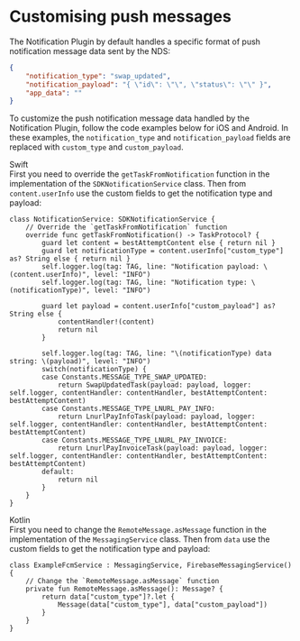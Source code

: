 # Customising push messages

The Notification Plugin by default handles a specific format of push notification message data sent by the NDS:
```json
{
    "notification_type": "swap_updated",
    "notification_payload": "{ \"id\": \"\", \"status\": \"\" }",
    "app_data": ""
}
```

To customize the push notification message data handled by the Notification Plugin, follow the code examples below for iOS and Android. In these examples, the `notification_type` and `notification_payload` fields are replaced with `custom_type` and `custom_payload`.

<custom-tabs category="lang">
<div slot="title">Swift</div>
<section>
First you need to override the <code>getTaskFromNotification</code> function in the implementation of the <code>SDKNotificationService</code> class. Then from <code>content.userInfo</code> use the custom fields to get the notification type and payload:

```swift,ignore
class NotificationService: SDKNotificationService {
    // Override the `getTaskFromNotification` function 
    override func getTaskFromNotification() -> TaskProtocol? {
        guard let content = bestAttemptContent else { return nil }
        guard let notificationType = content.userInfo["custom_type"] as? String else { return nil }
        self.logger.log(tag: TAG, line: "Notification payload: \(content.userInfo)", level: "INFO")
        self.logger.log(tag: TAG, line: "Notification type: \(notificationType)", level: "INFO")
        
        guard let payload = content.userInfo["custom_payload"] as? String else {
            contentHandler!(content)
            return nil
        }
        
        self.logger.log(tag: TAG, line: "\(notificationType) data string: \(payload)", level: "INFO")
        switch(notificationType) {
        case Constants.MESSAGE_TYPE_SWAP_UPDATED:
            return SwapUpdatedTask(payload: payload, logger: self.logger, contentHandler: contentHandler, bestAttemptContent: bestAttemptContent)
        case Constants.MESSAGE_TYPE_LNURL_PAY_INFO:
            return LnurlPayInfoTask(payload: payload, logger: self.logger, contentHandler: contentHandler, bestAttemptContent: bestAttemptContent)
        case Constants.MESSAGE_TYPE_LNURL_PAY_INVOICE:
            return LnurlPayInvoiceTask(payload: payload, logger: self.logger, contentHandler: contentHandler, bestAttemptContent: bestAttemptContent)
        default:
            return nil
        }
    }
}
```

</section>
<div slot="title">Kotlin</div>
<section>
First you need to change the <code>RemoteMessage.asMessage</code> function in the implementation of the <code>MessagingService</code> class. Then from <code>data</code> use the custom fields to get the notification type and payload:

```kotlin,ignore
class ExampleFcmService : MessagingService, FirebaseMessagingService() {
    // Change the `RemoteMessage.asMessage` function
    private fun RemoteMessage.asMessage(): Message? {
        return data["custom_type"]?.let {
            Message(data["custom_type"], data["custom_payload"])
        }
    }
}
```

</section>
</custom-tabs>
